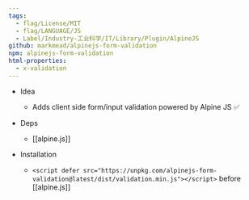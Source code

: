 ```yaml
---
tags:
  - flag/License/MIT
  - flag/LANGUAGE/JS
  - Label/Industry-工业科学/IT/Library/Plugin/AlpineJS
github: markmead/alpinejs-form-validation
npm: alpinejs-form-validation
html-properties:
  - x-validation
---
```


- Idea
    - Adds client side form/input validation powered by Alpine JS ✅

- Deps
    - [[alpine.js]]

- Installation
    - `<script defer src="https://unpkg.com/alpinejs-form-validation@latest/dist/validation.min.js"></script>` before [[alpine.js]]
